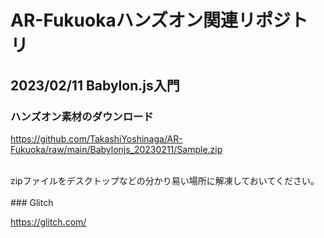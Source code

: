 # AR-Fukuokaハンズオン関連リポジトリ
## 2023/02/11 Babylon.js入門 
### ハンズオン素材のダウンロード
https://github.com/TakashiYoshinaga/AR-Fukuoka/raw/main/Babylonjs_20230211/Sample.zip

<br>
zipファイルをデスクトップなどの分かり易い場所に解凍しておいてください。
<br><br>
### Glitch

https://glitch.com/
<br>
<br>
